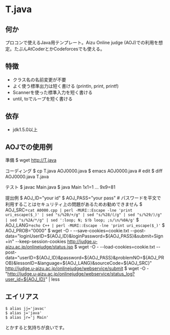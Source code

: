 T.java
====

## 何か
プロコンで使えるJava用テンプレート。Aizu Online judge (AOJ)での利用を想定。たぶんAtCoderとかCodeforcesでも使える。

## 特徴
* クラス名の名前変更が不要
* よく使う標準出力は短く書ける (println, print, printf)
* Scannerを使った標準入力を短く書ける
* until, toでループを短く書ける

## 依存
* jdk1.5.0以上

## AOJでの使用例

準備
    $ wget http://T.java

コーディング
    $ cp T.java AOJ0000.java
    $ emacs AOJ0000.java
     # edit 
    $ diff AOJ0000.java T.java

テスト
    $ javac Main.java
    $ java Main
    1x1=1
    ...
    9x9=81

提出例
    $ AOJ_ID="your id"
    $ AOJ_PASS="your pass"  # パスワードを平文で利用することはセキュリティ上の問題があるためお勧めできません
    $ AOJ_SRC=`cat A0000.cpp | perl -MURI::Escape -lne 'print uri_escape($_)' | sed "s/%20/+/g" | sed "s/%28/(/g" | sed "s/%29/)/g" | sed "s/%2A/*/g" | sed ':loop; N; $!b loop; ;s/\n/%0A/g'`
    $ AOJ_LANG=`echo C++ | perl -MURI::Escape -lne 'print uri_escape($_)'`
    $ AOJ_PROB="0000"
    $ wget -O - --save-cookies=cookie.txt --post-data="loginUserID=${AOJ_ID}&loginPassword=${AOJ_PASS}&submit=Sign+in" --keep-session-cookies http://judge.u-aizu.ac.jp/onlinejudge/status.jsp
    $ wget -O - --load-cookies=cookie.txt --post-data="userID=${AOJ_ID}&password=${AOJ_PASS}&problemNO=${AOJ_PROB}&lessonID=&language=${AOJ_LANG}&sourceCode=${AOJ_SRC}" http://judge.u-aizu.ac.jp/onlinejudge/webservice/submit
    $ wget -O - "http://judge.u-aizu.ac.jp/onlinejudge/webservice/status_log?user_id=${AOJ_ID}" | less

## エイリアス
    $ alias jj='javac'
    $ alias j='java'
    $ alias jr='j Main'
とかすると気持ちが良いです。
